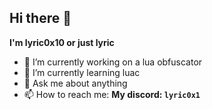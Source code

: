 ## Hi there 👋


**I'm lyric0x10 or just lyric**


- 🔭 I’m currently working on a lua obfuscator
- 🌱 I’m currently learning luac
- 💬 Ask me about anything
- 📫 How to reach me: **My discord: `lyric0x1`**
